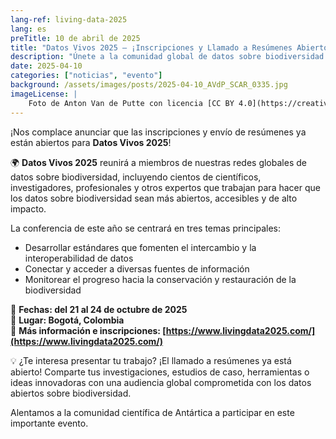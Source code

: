 ```yaml
---
lang-ref: living-data-2025
lang: es
preTitle: 10 de abril de 2025
title: "Datos Vivos 2025 – ¡Inscripciones y Llamado a Resúmenes Abiertos!"
description: "Únete a la comunidad global de datos sobre biodiversidad: ¡Las inscripciones y envío de resúmenes ya están abiertos para Datos Vivos 2025!"
date: 2025-04-10
categories: ["noticias", "evento"]
background: /assets/images/posts/2025-04-10_AVdP_SCAR_0335.jpg
imageLicense: |
    Foto de Anton Van de Putte con licencia [CC BY 4.0](https://creativecommons.org/licenses/by/4.0/)
---
```


¡Nos complace anunciar que las inscripciones y envío de resúmenes ya están abiertos para **Datos Vivos 2025**!

🌍 **Datos Vivos 2025** reunirá a miembros de nuestras redes globales de datos sobre biodiversidad, incluyendo cientos de científicos, investigadores, profesionales y otros expertos que trabajan para hacer que los datos sobre biodiversidad sean más abiertos, accesibles y de alto impacto.

La conferencia de este año se centrará en tres temas principales:

- Desarrollar estándares que fomenten el intercambio y la interoperabilidad de datos  
- Conectar y acceder a diversas fuentes de información  
- Monitorear el progreso hacia la conservación y restauración de la biodiversidad  

📅 **Fechas: del 21 al 24 de octubre de 2025**  
📍 **Lugar: Bogotá, Colombia**  
🔗 **Más información e inscripciones: [https://www.livingdata2025.com/](https://www.livingdata2025.com/)**

💡 ¿Te interesa presentar tu trabajo? ¡El llamado a resúmenes ya está abierto! Comparte tus investigaciones, estudios de caso, herramientas o ideas innovadoras con una audiencia global comprometida con los datos abiertos sobre biodiversidad.

Alentamos a la comunidad científica de Antártica a participar en este importante evento.
